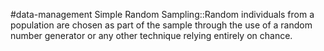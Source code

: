 #data-management 
Simple Random Sampling::Random individuals from a population are chosen as part of the sample through the use of a random number generator or any other technique relying entirely on chance.
<!--SR:!2024-02-19,7,250-->
